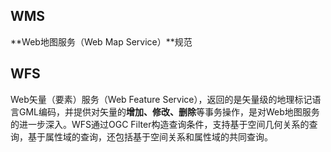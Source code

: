 ## WMS
**Web地图服务（Web Map Service）**规范

## WFS
Web矢量（要素）服务（Web Feature Service），返回的是矢量级的地理标记语言GML编码，并提供对矢量的**增加、修改、删除**等事务操作，是对Web地图服务的进一步深入。WFS通过OGC Filter构造查询条件，支持基于空间几何关系的查询，基于属性域的查询，还包括基于空间关系和属性域的共同查询。

